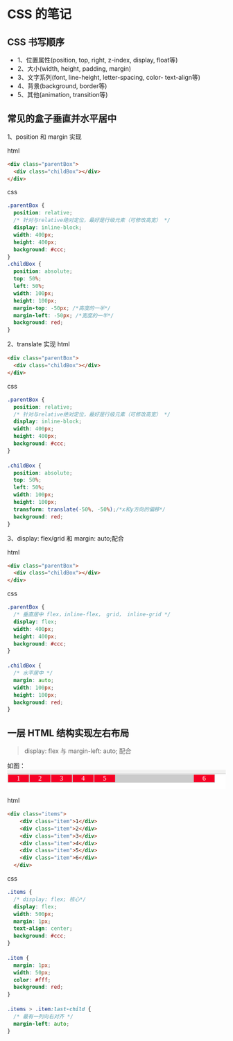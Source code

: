 # CSS 的笔记

## CSS 书写顺序

- 1、位置属性(position, top, right, z-index, display, float等)
- 2、大小(width, height, padding, margin)
- 3、文字系列(font, line-height, letter-spacing, color- text-align等)
- 4、背景(background, border等)
- 5、其他(animation, transition等)

## 常见的盒子垂直并水平居中

1、position 和 margin 实现

html

```html
<div class="parentBox">
  <div class="childBox"></div>
</div>
```

css

```css
.parentBox {
  position: relative;
  /* 针对与relative绝对定位，最好是行级元素（可修改高宽） */
  display: inline-block;
  width: 400px;
  height: 400px;
  background: #ccc;
}
.childBox {
  position: absolute;
  top: 50%;
  left: 50%;
  width: 100px;
  height: 100px;
  margin-top: -50px; /*高度的一半*/
  margin-left: -50px; /*宽度的一半*/
  background: red;
}
```

2、translate 实现
html

```html
<div class="parentBox">
  <div class="childBox"></div>
</div>
```

css

``` css
.parentBox {
  position: relative;
  /* 针对与relative绝对定位，最好是行级元素（可修改高宽） */
  display: inline-block;
  width: 400px;
  height: 400px;
  background: #ccc;
}

.childBox {
  position: absolute;
  top: 50%;
  left: 50%;
  width: 100px;
  height: 100px;
  transform: translate(-50%, -50%);/*x和y方向的偏移*/
  background: red;
}
```

3、display: flex/grid 和 margin: auto;配合

html

```html
<div class="parentBox">
  <div class="childBox"></div>
</div>
```

css

```css
.parentBox {
  /* 垂直居中 flex，inline-flex， grid， inline-grid */
  display: flex;
  width: 400px;
  height: 400px;
  background: #ccc;
}

.childBox {
  /* 水平居中 */
  margin: auto;
  width: 100px;
  height: 100px;
  background: red;
}
```

## 一层 HTML 结构实现左右布局

> display: flex 与 margin-left: auto; 配合

如图：
![一层 HTML 结构实现左右布局](./一行HTML结构实现左右布局.png "一层 HTML 结构实现左右布局")


html

```html
<div class="items">
    <div class="item">1</div>
    <div class="item">2</div>
    <div class="item">3</div>
    <div class="item">4</div>
    <div class="item">5</div>
    <div class="item">6</div>
  </div>
```

css

```css
.items {
  /* display: flex; 核心*/
  display: flex;
  width: 500px;
  margin: 1px;
  text-align: center;
  background: #ccc;
}

.item {
  margin: 1px;
  width: 50px;
  color: #fff;
  background: red;
}

.items > .item:last-child {
  /* 最有一列向右对齐 */
  margin-left: auto;
}
```
